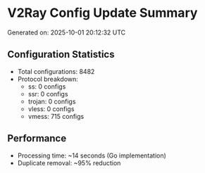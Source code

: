 # V2Ray Config Update Summary
Generated on: 2025-10-01 20:12:32 UTC

## Configuration Statistics
- Total configurations: 8482
- Protocol breakdown:
  - ss: 0 configs
  - ssr: 0 configs
  - trojan: 0 configs
  - vless: 0 configs
  - vmess: 715 configs

## Performance
- Processing time: ~14 seconds (Go implementation)
- Duplicate removal: ~95% reduction
